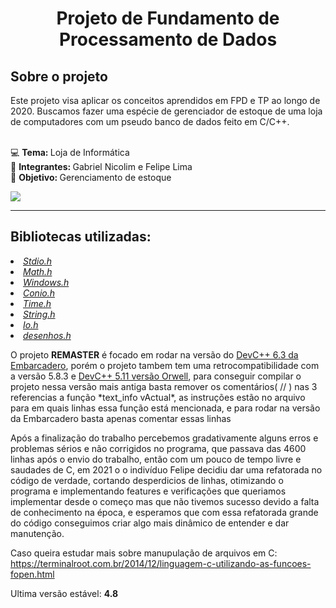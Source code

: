 <h1 align = "center">Projeto de Fundamento de Processamento de Dados</h1>

<h2>Sobre o projeto</h2>

Este projeto visa aplicar os conceitos aprendidos em FPD e TP ao longo de 2020. Buscamos fazer uma espécie de gerenciador de estoque de uma loja de computadores com um pseudo banco de dados feito em C/C++.<br><br>


:computer: <b>Tema: </b>Loja de Informática<br>
:rocket: <b>Integrantes: </b>Gabriel Nicolim e Felipe Lima<br>
:dart: <b>Objetivo: </b>Gerenciamento de estoque<br>

<img src="https://user-images.githubusercontent.com/69210720/111396661-555c5000-869e-11eb-84d8-cc96c92d3640.png"/>

<hr>

<h2>Bibliotecas utilizadas: </h2>
<li><a href = "https://pt.wikipedia.org/wiki/Stdio.h"><cite>Stdio.h</cite></a>
<li><a href = "http://linguagemc.com.br/a-biblioteca-math-h/"><cite>Math.h</cite></a>
<li><a href = "https://en.wikipedia.org/wiki/Windows.h"><cite>Windows.h</cite></a>
<li><a href = "https://www.programmingsimplified.com/c/conio.h"><cite>Conio.h</cite></a>
<li><a href = "https://pt.wikipedia.org/wiki/Time.h"><cite>Time.h</cite></a>
<li><a href = "http://linguagemc.com.br/a-biblioteca-string-h/"><cite>String.h</cite></a>
<li><a href = "http://www.nongnu.org/avr-libc/user-manual/io_8h_source.html"><cite>Io.h</cite></a>
<li><a href = "https://github.com/GabrielNicolim/Trabalho-de-FPD/blob/remaster/scripts/functions/desenhos.h"><cite>desenhos.h</cite></a>
<br>
  
<p>
O projeto <b>REMASTER</b> é focado em rodar na versão do <a href="https://github.com/Embarcadero/Dev-Cpp">DevC++ 6.3 da Embarcadero</a>, porém
o projeto tambem tem uma retrocompatibilidade com a versão 5.8.3 e <a href="https://sourceforge.net/projects/orwelldevcpp/">DevC++ 5.11 versão Orwell</a>,
para conseguir compilar o projeto nessa versão mais antiga basta remover os comentários( // ) nas 3 referencias a função *text_info vActual*, as
instruções estão no arquivo para em quais linhas essa função está mencionada, e para rodar na versão da Embarcadero basta apenas comentar essas linhas
</p>

<p>
Após a finalização do trabalho percebemos gradativamente alguns erros e problemas sérios e não corrigidos no programa, que passava das 4600 linhas após o envio do trabalho, 
então com um pouco de tempo livre e saudades de C, em 2021 o o indivíduo Felipe decidiu dar uma refatorada no código de verdade, cortando desperdicios de linhas, otimizando 
o programa e implementando features e verificações que queriamos implementar desde o começo mas que não tivemos sucesso devido a falta de conhecimento na época, e esperamos
que com essa refatorada grande do código conseguimos criar algo mais dinâmico de entender e dar manutenção.

Caso queira estudar mais sobre manupulação de arquivos em C:
https://terminalroot.com.br/2014/12/linguagem-c-utilizando-as-funcoes-fopen.html
</p>

Ultima versão estável: **4.8**
